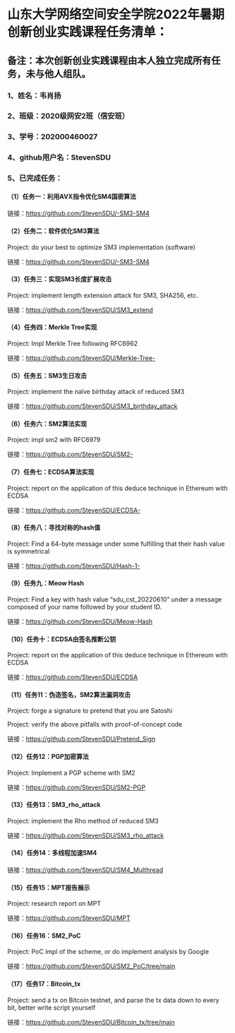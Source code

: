 # 山东大学网络空间安全学院2022年暑期创新创业实践课程任务清单：

## 备注：本次创新创业实践课程由本人独立完成所有任务，未与他人组队。

### 1、姓名：韦肖扬

### 2、班级：2020级网安2班（信安班）

### 3、学号：202000460027

### 4、github用户名：StevenSDU

### 5、已完成任务：

#### （1）任务一：利用AVX指令优化SM4国密算法

链接：https://github.com/StevenSDU/-SM3-SM4

#### （2）任务二：软件优化SM3算法  

Project: do your best to optimize SM3 implementation (software)

链接：https://github.com/StevenSDU/-SM3-SM4

#### （3）任务三：实现SM3长度扩展攻击 

Project: implement length extension attack for SM3, SHA256, etc.

链接：https://github.com/StevenSDU/SM3_extend

#### （4）任务四：Merkle Tree实现  

Project: Impl Merkle Tree following RFC6962

链接：https://github.com/StevenSDU/Merkle-Tree-

#### （5）任务五：SM3生日攻击  

Project: implement the naïve birthday attack of reduced SM3

链接：https://github.com/StevenSDU/SM3_birthday_attack

#### （6）任务六：SM2算法实现  

Project: impl sm2 with RFC6979

链接：https://github.com/StevenSDU/SM2-

#### （7）任务七：ECDSA算法实现  

Project: report on the application of this deduce technique in Ethereum with ECDSA

链接：https://github.com/StevenSDU/ECDSA-

#### （8）任务八：寻找对称的hash值  

Project: Find a 64-byte message under some  fulfilling that their hash value is symmetrical

链接：https://github.com/StevenSDU/Hash-1-

#### （9）任务九：Meow Hash  

Project: Find a key with hash value “sdu_cst_20220610” under a message composed of your name followed by your student ID.

链接：https://github.com/StevenSDU/Meow-Hash

#### （10）任务十：ECDSA由签名推断公钥  

Project: report on the application of this deduce technique in Ethereum with ECDSA

链接：https://github.com/StevenSDU/ECDSA

#### （11）任务11：伪造签名，SM2算法漏洞攻击  

Project: forge a signature to pretend that you are Satoshi

Project: verify the above pitfalls with proof-of-concept code

链接：https://github.com/StevenSDU/Pretend_Sign

#### （12）任务12：PGP加密算法  

Project: Implement a PGP scheme with SM2

链接：https://github.com/StevenSDU/SM2-PGP

#### （13）任务13：SM3_rho_attack 

Project: implement the Rho method of reduced SM3

链接：https://github.com/StevenSDU/SM3_rho_attack

#### （14）任务14：多线程加速SM4 

链接：https://github.com/StevenSDU/SM4_Multhread

#### （15）任务15：MPT报告展示 

Project: research report on MPT

链接：https://github.com/StevenSDU/MPT

#### （16）任务16：SM2_PoC 

Project: PoC impl of the scheme, or do implement analysis by Google

链接：https://github.com/StevenSDU/SM2_PoC/tree/main

#### （17）任务17：Bitcoin_tx

Project: send a tx on Bitcoin testnet, and parse the tx data down to every bit, better write script yourself

链接：https://github.com/StevenSDU/Bitcoin_tx/tree/main

